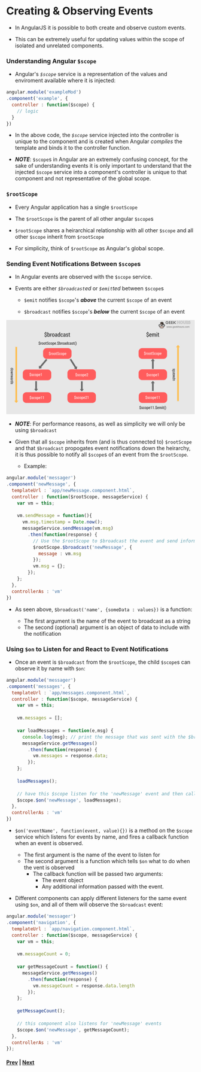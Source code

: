 # Creating & Observing Events

* In AngularJS it is possible to both create and observe custom events.

* This can be extremely useful for updating values within the scope of isolated and unrelated components.

### Understanding Angular `$scope`

* Angular's *`$scope`* service is a representation of the values and enviroment available where it is injected:

```js
angular.module('exampleMod')
.component('example', {
  controller : function($scope) {
    // logic
  }
})
```

  * In the above code, the *`$scope`* service injected into the controller is unique to the component and is created when Angular *compiles* the template and binds it to the controller function.

* ***NOTE***: `$scope`s in Angular are an extremely confusing concept, for the sake of understanding events it is only important to understand that the injected `$scope` service into a component's controller is unique to that component and not representative of the global scope.

### `$rootScope`

* Every Angular application has a single `$rootScope`

* The `$rootScope` is the parent of all other angular `$scope`s

* `$rootScope` shares a heirarchical relationship with all other `$scope` and all other `$scope` inherit from `$rootScope`

* For simplicity, think of `$rootScope` as Angular's global scope.

### Sending Event Notifications Between `$scope`s

* In Angular events are observed with the `$scope` service.

* Events are either *`$broadcast`ed* or *`$emit`ted* between `$scope`s

  * `$emit` notifies `$scope`'s ***above*** the current `$scope` of an event
  
  * `$broadcast` notifies `$scope`'s ***below*** the current `$scope` of an event

![Emit vs Broadcast](../imgs/emit-v-broadcast.png)

  * ***NOTE***: For performance reasons, as well as simplicity we will only be using `$broadcast`

* Given that all `$scope` inherits from (and is thus connected to) `$rootScope` and that `$broadcast` propogates event notifications down the heirarchy, it is thus possible to notify all `$scope`s of an event from the `$rootScope`.

  * Example:

```js
angular.module('messager')
.component('newMessage', {
  templateUrl : `app/newMessage.component.html`,
  controller : function($rootScope, messageService) {
    var vm = this;

    vm.sendMessage = function(){
      vm.msg.timestamp = Date.now();
      messageService.sendMessage(vm.msg)
        .then(function(response) {
          // Use the $rootScope to $broadcast the event and send information
          $rootScope.$broadcast('newMessage', {
            message : vm.msg
          });
          vm.msg = {};
        });
    };
  },
  controllerAs : 'vm'
})
```

* As seen above, `$broadcast('name', {someData : values})` is a function:

  * The first argument is the name of the event to broadcast as a string
  * The second (optional) argument is an object of data to include with the notification

### Using `$on` to Listen for and React to Event Notifications
* Once an event is `$broadcast` from the `$rootScope`, the child `$scope`s can observe it by name with `$on`:

```js
angular.module('messager')
.component('messages', {
  templateUrl : `app/messages.component.html`,
  controller : function($scope, messageService) {
    var vm = this;

    vm.messages = [];

    var loadMessages = function(e,msg) {
      console.log(msg); // print the message that was sent with the $broadcast
      messageService.getMessages()
        .then(function(response) {
          vm.messages = response.data;
        });
    };

    loadMessages();

    // have this $scope listen for the 'newMessage' event and then call a callback function
    $scope.$on('newMessage', loadMessages);
  },
  controllerAs : 'vm'
})
```

* `$on('eventName', function(event, value){})` is a method on the `$scope` service which listens for events by name, and fires a callback function when an event is observed.
  * The first argument is the name of the event to listen for
  * The second argument is a function which tells `$on` what to do when the vent is observed
    * The callback function will be passed two arguments:
      * The event object
      * Any additional information passed with the event.

* Different components can apply different listeners for the same event using `$on`, and all of them will observe the `$broadcast` event:

```js
angular.module('messager')
.component('navigation', {
  templateUrl : `app/navigation.component.html`,
  controller : function($scope, messageService) {
    var vm = this;

    vm.messageCount = 0;

    var getMessageCount = function() {
      messageService.getMessages()
        .then(function(response) {
          vm.messageCount = response.data.length
        });
    };

    getMessageCount();

    // this component also listens for 'newMessage' events
    $scope.$on('newMessage', getMessageCount);
  },
  controllerAs : 'vm'
});
```

#### [Prev](README.md) | [Next](lab.md)